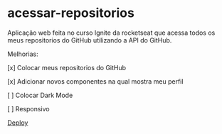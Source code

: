 # acessar-repositorios
 Aplicação web feita no curso Ignite da rocketseat que acessa todos os meus repositorios do GitHub utilizando a API do GitHub.
 
 Melhorias:
 <p>[x] Colocar meus repositorios do GitHub</p>
 <p>[x] Adicionar novos componentes na qual mostra meu perfil</p>
 <p>[ ] Colocar Dark Mode</p>
 <p>[ ] Responsivo</p>
 
 <a href="https://acessar-repositorios.vercel.app/"> Deploy </a>
 
